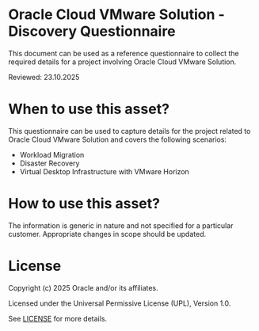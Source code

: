 # Oracle Cloud VMware Solution - Discovery Questionnaire

This document can be used as a reference questionnaire to collect the required details for a project involving Oracle Cloud VMware Solution.

Reviewed: 23.10.2025

# When to use this asset?

This questionnaire can be used to capture details for the project related to Oracle Cloud VMware Solution and covers the following scenarios:

- Workload Migration
- Disaster Recovery
- Virtual Desktop Infrastructure with VMware Horizon

# How to use this asset?

The information is generic in nature and not specified for a particular customer. Appropriate changes in scope should be updated.

# License

Copyright (c) 2025 Oracle and/or its affiliates.

Licensed under the Universal Permissive License (UPL), Version 1.0.

See [LICENSE](https://github.com/oracle-devrel/technology-engineering/blob/main/LICENSE) for more details.
